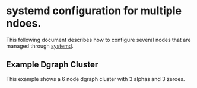 # systemd configuration for multiple ndoes.

This following document describes how to configure several nodes that are managed through [systemd](https://systemd.io/).


## Example Dgraph Cluster

This example shows a 6 node dgraph cluster with 3 alphas and 3 zeroes.
